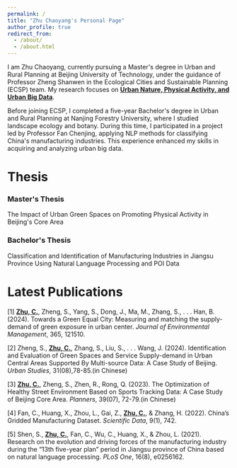 ```yaml
---
permalink: /
title: "Zhu Chaoyang's Personal Page"
author_profile: true
redirect_from: 
  - /about/
  - /about.html
---
```


I am Zhu Chaoyang, currently pursuing a Master's degree in Urban and Rural Planning at Beijing University of Technology, under the guidance of Professor Zheng Shanwen in the Ecological Cities and Sustainable Planning (ECSP) team. My research focuses on **<ins>Urban Nature, Physical Activity, and Urban Big Data<ins>**.

Before joining ECSP, I completed a five-year Bachelor's degree in Urban and Rural Planning at Nanjing Forestry University, where I studied landscape ecology and botany. During this time, I participated in a project led by Professor Fan Chenjing, applying NLP methods for classifying China's manufacturing industries. This experience enhanced my skills in acquiring and analyzing urban big data.


Thesis
======
### Master's Thesis

The Impact of Urban Green Spaces on Promoting Physical Activity in Beijing's Core Area

### Bachelor's Thesis

Classification and Identification of Manufacturing Industries in Jiangsu Province Using Natural Language Processing and POI Data


Latest Publications
======
[1] **<ins>Zhu, C.<ins>**, Zheng, S., Yang, S., Dong, J., Ma, M., Zhang, S., . . . Han, B. (2024). Towards a Green Equal City: Measuring and matching the supply-demand of green exposure in urban center. _Journal of Environmental Management_, 365, 121510.

[2] Zheng, S., **<ins>Zhu, C.<ins>**, Zhang, S., Liu, S., . . . Wang, J. (2024). Identification and Evaluation of Green Spaces and Service Supply-demand in Urban Central Areas Supported By Multi-source Data: A Case Study of Beijing. _Urban Studies_, 31(08),78-85.(in Chinese)

[3] **<ins>Zhu, C.<ins>**, Zheng, S., Zhen, R., Rong, Q. (2023). The Optimization of Healthy Street Environment Based on Sports Tracking Data: A Case Study of Beijing Core Area. _Planners_, 39(07), 72-79.(in Chinese)

[4] Fan, C., Huang, X., Zhou, L., Gai, Z., **<ins>Zhu, C.<ins>**, & Zhang, H. (2022). China’s Gridded Manufacturing Dataset. _Scientific Data_, 9(1), 742.

[5] Shen, S., **<ins>Zhu, C.<ins>**, Fan, C., Wu, C., Huang, X., & Zhou, L. (2021). Research on the evolution and driving forces of the manufacturing industry during the “13th five-year plan” period in Jiangsu province of China based on natural language processing. _PLoS One_, 16(8), e0256162.
